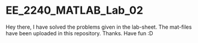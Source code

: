 # EE_2240_MATLAB_Lab_02
Hey there, I have solved the problems given in the lab-sheet. The mat-files have been uploaded in this repository.
Thanks. Have fun :D
